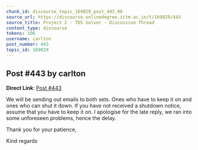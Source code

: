```yaml
---
chunk_id: discourse_topic_169029_post_443_00
source_url: https://discourse.onlinedegree.iitm.ac.in/t/169029/443
source_title: Project 2 - TDS Solver - Discussion Thread
content_type: discourse
tokens: 106
username: carlton
post_number: 443
topic_id: 169029
---
```


## Post #443 by carlton

**Direct Link**: [Post #443](https://discourse.onlinedegree.iitm.ac.in/t/169029/443)

We will be sending out emails to both sets. Ones who have to keep it on and ones who can shut it down. If you have not received a shutdown notice, assume that you have to keep it on. I apologise for the late reply, we ran into some unforeseen problems, hence the delay.

Thank you for your patience,

Kind regards
